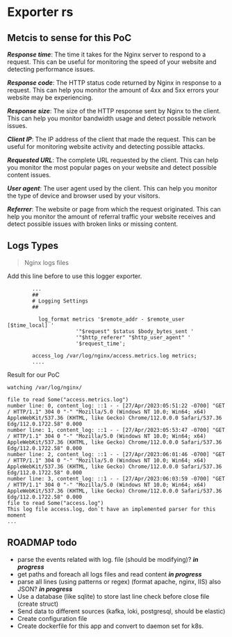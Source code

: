 # Exporter rs


## Metcis to sense for this PoC

**_Response time_**: The time it takes for the Nginx server to respond to a request. This can be useful for monitoring the speed of your website and detecting performance issues.

**_Response code_**: The HTTP status code returned by Nginx in response to a request. This can help you monitor the amount of 4xx and 5xx errors your website may be experiencing.

**_Response size_**: The size of the HTTP response sent by Nginx to the client. This can help you monitor bandwidth usage and detect possible network issues.

**_Client IP_**: The IP address of the client that made the request. This can be useful for monitoring website activity and detecting possible attacks.

**_Requested URL_**: The complete URL requested by the client. This can help you monitor the most popular pages on your website and detect possible content issues.

**_User agent_**: The user agent used by the client. This can help you monitor the type of device and browser used by your visitors.

**_Referrer_**: The website or page from which the request originated. This can help you monitor the amount of referral traffic your website receives and detect possible issues with broken links or missing content.

## Logs Types

> Nginx logs files 

Add this line before to use this logger exporter.
```nginx
        ...
        ##
        # Logging Settings
        ##

          log_format metrics '$remote_addr - $remote_user [$time_local] '
                      '"$request" $status $body_bytes_sent '
                      '"$http_referer" "$http_user_agent" '
                      '$request_time';

        access_log /var/log/nginx/access.metrics.log metrics;
        ....
```

Result for our PoC

```shell
watching /var/log/nginx/

file to read Some("access.metrics.log")
number line: 0, content_log: ::1 - - [27/Apr/2023:05:51:22 -0700] "GET / HTTP/1.1" 304 0 "-" "Mozilla/5.0 (Windows NT 10.0; Win64; x64) AppleWebKit/537.36 (KHTML, like Gecko) Chrome/112.0.0.0 Safari/537.36 Edg/112.0.1722.58" 0.000
number line: 1, content_log: ::1 - - [27/Apr/2023:05:53:47 -0700] "GET / HTTP/1.1" 304 0 "-" "Mozilla/5.0 (Windows NT 10.0; Win64; x64) AppleWebKit/537.36 (KHTML, like Gecko) Chrome/112.0.0.0 Safari/537.36 Edg/112.0.1722.58" 0.000
number line: 2, content_log: ::1 - - [27/Apr/2023:06:01:46 -0700] "GET / HTTP/1.1" 304 0 "-" "Mozilla/5.0 (Windows NT 10.0; Win64; x64) AppleWebKit/537.36 (KHTML, like Gecko) Chrome/112.0.0.0 Safari/537.36 Edg/112.0.1722.58" 0.000
number line: 3, content_log: ::1 - - [27/Apr/2023:06:03:59 -0700] "GET / HTTP/1.1" 304 0 "-" "Mozilla/5.0 (Windows NT 10.0; Win64; x64) AppleWebKit/537.36 (KHTML, like Gecko) Chrome/112.0.0.0 Safari/537.36 Edg/112.0.1722.58" 0.000
file to read Some("access.log")
This log file access.log, don`t have an implemented parser for this moment
...
```

## ROADMAP todo

- parse the events related with log. file (should be modifying)? **_in progress_**
- get paths and foreach all logs files and read content **_in progress_**
- parse all lines (using patterns or regex) (format apache, nginx, IIS) also JSON? **_in progress_**
- Use a database (like sqlite) to store last line check before close file (create struct)
- Send data to different sources (kafka, loki, postgresql, should be elastic)
- Create configuration file
- Create dockerfile for this app and convert to daemon set for k8s.